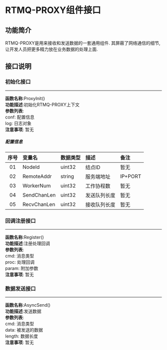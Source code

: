 # RTMQ-PROXY组件接口
## 功能简介
RTMQ-PROXY是用来接收和发送数据的一套通用组件. 其屏蔽了网络通信的细节, 让开发人员把更多精力放在业务数据的处理上面. 

## 接口说明
### 初始化接口
---
**函数名称**:ProxyInit()<br>
**功能描述**:初始化RTMQ-PROXY上下文<br>
**参数列表**:<br>
  conf: 配置信息<br>
  log: 日志对象<br>
**注意事项**: 暂无<br>

##### 配置信息

|**序号**|**变量名**|**数据类型**|**描述**|**备注**|
|:------:|:------|:-------|:-------|:---------|
| 01 | NodeId | uint32 | 结点ID | 暂无 |
| 02 | RemoteAddr | string | 服务端地址 | IP+PORT |
| 03 | WorkerNum | uint32 | 工作协程数 | 暂无 |
| 04 | SendChanLen | uint32 | 发送队列长度 | 暂无 |
| 05 | RecvChanLen | uint32 | 接收队列长度 | 暂无 |

### 回调注册接口
---
**函数名称**:Register()<br>
**功能描述**:注册处理回调<br>
**参数列表**:<br>
  cmd: 消息类型<br>
  proc: 处理回调<br>
  param: 附加参数<br>
**注意事项**: 暂无<br>

### 数据发送接口
---
**函数名称**:AsyncSend()<br>
**功能描述**:发送数据<br>
**参数列表**:<br>
  cmd: 消息类型<br>
  data: 被发送的数据<br>
  length: 数据长度<br>
**注意事项**: 暂无<br>
